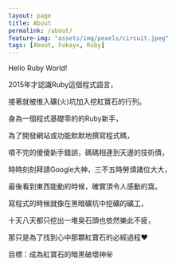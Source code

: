 ```yaml
---
layout: page
title: About
permalink: /about/
feature-img: "assets/img/pexels/circuit.jpeg"
tags: [About, Fokayx, Ruby]
---
```


Hello Ruby World!

2015年才認識Ruby這個程式語言，

接著就被推入礦(火)坑加入挖紅寶石的行列。

身為一個程式基礎零的的Ruby新手，

為了開發網站或功能默默地撰寫程式碼，

噴不完的傻傻新手錯誤，碼碼相連到天邊的技術債，

時時刻刻拜請Google大神，三不五時勞煩諸位大大，

最後看到東西能動的時候，確實頂令人感動的窩。

寫程式的時候就像在黑暗礦坑中挖礦的礦工，

十天八天都只挖出一堆臭石頭也依然樂此不疲，

那只是為了找到心中那顆紅寶石的必經過程♥

目標：成為紅寶石的暗黑破壞神㊙
